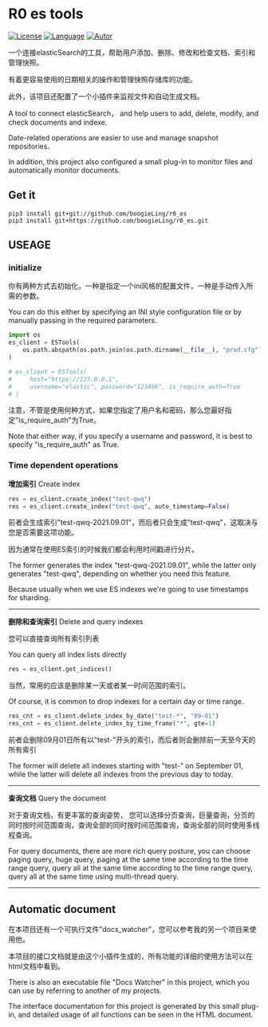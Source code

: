 # R0 es tools
[![License](https://img.shields.io/badge/for-elasticSearch-brightgreen)]()
[![Language](https://img.shields.io/pypi/pyversions/fastapi)]()
[![Autor](https://img.shields.io/badge/Autor-r0-pink)]()

一个连接elasticSearch的工具，帮助用户添加、删除、修改和检查文档、索引和管理快照。

有着更容易使用的日期相关的操作和管理快照存储库的功能。

此外，该项目还配置了一个小插件来监视文件和自动生成文档。

A tool to connect elasticSearch，
and help users to add, delete, modify, and check documents and indexe.

Date-related operations are easier to use and manage snapshot repositories.

In addition, this project also configured a small plug-in to monitor files and automatically monitor documents.

## Get it
```shell
pip3 install git+git://github.com/boogieLing/r0_es
pip3 install git+https://github.com/boogieLing/r0_es.git
```
## USEAGE
### initialize
你有两种方式去初始化，一种是指定一个ini风格的配置文件，一种是手动传入所需的参数。

You can do this either by specifying an INI style configuration file or by manually passing in the required parameters.

```python
import os
es_client = ESTools(
    os.path.abspath(os.path.join(os.path.dirname(__file__), "prod.cfg"))
)

# es_client = ESTools(
#     host="https://127.0.0.1",
#     username="elastic", password="123456", is_require_auth=True
# )
```
注意，不管是使用何种方式，如果您指定了用户名和密码，那么您最好指定"is_require_auth"为True。

Note that either way, if you specify a username and password, it is best to specify "is_require_auth" as True.

### Time dependent operations
**增加索引** Create index

```python
res = es_client.create_index("test-qwq")
res = es_client.create_index("test-qwq", auto_timestamp=False)
```
前者会生成索引"test-qwq-2021.09.01"，而后者只会生成"test-qwq"，这取决与您是否需要这项功能。

因为通常在使用ES索引的时候我们都会利用时间戳进行分片。

The former generates the index "test-qwq-2021.09.01", while the latter only generates "test-qwq", depending on whether you need this feature. 

Because usually when we use ES indexes we're going to use timestamps for sharding.

----
**删除和查询索引** Delete and query indexes

您可以直接查询所有索引列表

You can query all index lists directly
```python
res = es_client.get_indices()
```
当然，常用的应该是删除某一天或者某一时间范围的索引。

Of course, it is common to drop indexes for a certain day or time range.
```python
res_cnt = es_client.delete_index_by_date("test-*", "09-01")
res_cnt = es_client.delete_index_by_time_frame("*", gte=1)
```
前者会删除09月01日所有以"test-"开头的索引，而后者则会删除前一天至今天的所有索引

The former will delete all indexes starting with "test-" on September 01, while the latter will delete all indexes from the previous day to today.

----
**查询文档** Query the document

对于查询文档，有更丰富的查询姿势，
您可以选择分页查询，巨量查询，分页的同时按时间范围查询，查询全部的同时按时间范围查询，查询全部的同时使用多线程查询。

For query documents, there are more rich query posture, 
you can choose paging query, huge query, paging at the same time according to the time range query, 
query all at the same time according to the time range query, query all at the same time using multi-thread query.

----
## Automatic document
在本项目还有一个可执行文件"docs_watcher"，您可以参考我的另一个项目来使用他。

本项目的接口文档就是由这个小插件生成的，所有功能的详细的使用方法可以在html文档中看到。

There is also an executable file "Docs Watcher" in this project, which you can use by referring to another of my projects.

The interface documentation for this project is generated by this small plug-in, and detailed usage of all functions can be seen in the HTML document.
